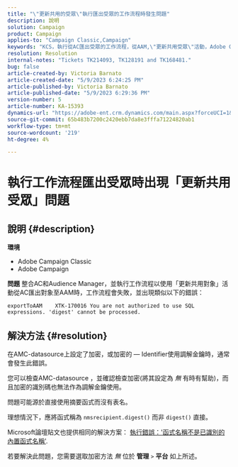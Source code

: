 ```yaml
---
title: "\"更新共用的受眾\"執行匯出受眾的工作流程時發生問題"
description: 說明
solution: Campaign
product: Campaign
applies-to: "Campaign Classic,Campaign"
keywords: "KCS，執行從AC匯出受眾的工作流程，從AAM,\"更新共用受眾\"活動，Adobe Campaign Classic,Adobe Campaign"
resolution: Resolution
internal-notes: "Tickets TK214093, TK128191 and TK168481."
bug: false
article-created-by: Victoria Barnato
article-created-date: "5/9/2023 6:24:25 PM"
article-published-by: Victoria Barnato
article-published-date: "5/9/2023 6:29:36 PM"
version-number: 5
article-number: KA-15393
dynamics-url: "https://adobe-ent.crm.dynamics.com/main.aspx?forceUCI=1&pagetype=entityrecord&etn=knowledgearticle&id=9303dfb5-96ee-ed11-8849-6045bd006b25"
source-git-commit: 65b483b7200c2420ebb7da8e3fffa71224820ab1
workflow-type: tm+mt
source-wordcount: '219'
ht-degree: 4%

---
```


# 執行工作流程匯出受眾時出現「更新共用受眾」問題

## 說明 {#description}


<b>環境</b>

- Adobe Campaign Classic
- Adobe Campaign


<b>問題</b>
整合AC和Audience Manager，並執行工作流程以使用「更新共用對象」活動從AC匯出對象至AAM時，工作流程會失敗，並出現類似以下的錯誤：


```
exportToAAM    XTK-170016 You are not authorized to use SQL expressions. 'digest' cannot be processed.
```



## 解決方法 {#resolution}


在AMC-datasource上設定了加密，或加密的 — Identifier使用調解金鑰時，通常會發生此錯誤。


您可以檢查AMC-datasource ，並確認檢查加密(將其設定為 *無* 有時有幫助)，而且加密的識別碼也無法作為調解金鑰使用。


問題可能源於直接使用摘要函式而沒有表名。

理想情況下，應將函式稱為 `nmsrecipient.digest()` 而非 `digest()` 直接。


Microsoft論壇貼文也提供相同的解決方案： [執行錯誤：&#39;函式名稱不是已識別的內置函式名稱&#39;](https://social.msdn.microsoft.com/Forums/sqlserver/en-US/66a6e3db-3ec6-4214-9d2f-a6a532a37db5/execution-error-the-function-name-is-not-a-recognized-builtin-function-name?forum=sqldatabaseengine).


若要解決此問題，您需要選取加密方法 *無* 位於 <b>管理</b> `>`  <b>平台</b> 如上所述。
